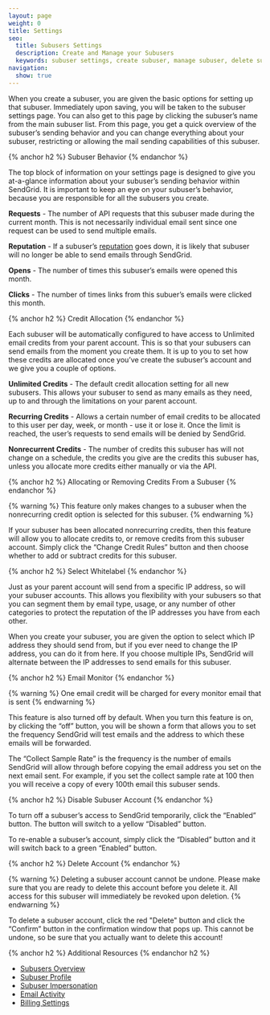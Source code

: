 ```yaml
---
layout: page
weight: 0
title: Settings
seo:
  title: Subusers Settings
  description: Create and Manage your Subusers
  keywords: subuser settings, create subuser, manage subuser, delete subuser
navigation:
  show: true
---
```


When you create a subuser, you are given the basic options for setting up that subuser. Immediately upon saving, you will be taken to the subuser settings page. You can also get to this page by clicking the subuser’s name from the main subuser list.
From this page, you get a quick overview of the subuser’s sending behavior and you can change everything about your subuser, restricting or allowing the mail sending capabilities of this subuser.

{% anchor h2 %}
Subuser Behavior
{% endanchor %}

The top block of information on your settings page is designed to give you at-a-glance information about your subuser’s sending behavior within SendGrid. It is important to keep an eye on your subuser’s behavior, because you are responsible for all the subusers you create.

**Requests** - The number of API requests that this subuser made during the current month. This is not necessarily individual email sent since one request can be used to send multiple emails.

**Reputation** - If a subuser’s [reputation]({{root_url}}/Glossary/reputation_monitoring.html) goes down, it is likely that subuser will no longer be able to send emails through SendGrid.

**Opens** - The number of times this subuser’s emails were opened this month.

**Clicks** - The number of times links from this subuer’s emails were clicked this month.


{% anchor h2 %}
Credit Allocation
{% endanchor %}

Each subuser will be automatically configured to have access to Unlimited email credits from your parent account. This is so that your subusers can send emails from the moment you create them. It is up to you to set how these credits are allocated once you’ve create the subuser’s account and we give you a couple of options.

**Unlimited Credits** - The default credit allocation setting for all new subusers. This allows your subuser to send as many emails as they need, up to and through the limitations on your parent account.

**Recurring Credits** - Allows a certain number of email credits to be allocated to this user per day, week, or month - use it or lose it. Once the limit is reached, the user’s requests to send emails will be denied by SendGrid.

**Nonrecurrent Credits** - The number of credits this subuser has will not change on a schedule, the credits you give are the credits this subuser has, unless you allocate more credits either manually or via the API.

{% anchor h2 %}
Allocating or Removing Credits From a Subuser
{% endanchor %}

{% warning %}
This feature only makes changes to a subuser when the nonrecurring credit option is selected for this subuser.
{% endwarning %}

If your subuser has been allocated nonrecurring credits, then this feature will allow you to allocate credits to, or remove credits from this subuser account. Simply click the “Change Credit Rules” button and then choose whether to add or subtract credits for this subuser.

{% anchor h2 %}
Select Whitelabel
{% endanchor %}

Just as your parent account will send from a specific IP address, so will your subuser accounts. This allows you flexibility with your subusers so that you can segment them by email type, usage, or any number of other categories to protect the reputation of the IP addresses you have from each other.

When you create your subuser, you are given the option to select which IP address they should send from, but if you ever need to change the IP address, you can do it from here. If you choose multiple IPs, SendGrid will alternate between the IP addresses to send emails for this subuser.

{% anchor h2 %}
Email Monitor
{% endanchor %}

{% warning %}
One email credit will be charged for every monitor email that is sent
{% endwarning %}

This feature is also turned off by default. When you turn this feature is on, by clicking the “off” button, you will be shown a form that allows you to set the frequency SendGrid will test emails and the address to which these emails will be forwarded.

The “Collect Sample Rate” is the frequency is the number of emails SendGrid will allow through before copying the email address you set on the next email sent. For example, if you set the collect sample rate at 100 then you will receive a copy of every 100th email this subuser sends.

{% anchor h2 %}
Disable Subuser Account
{% endanchor %}

To turn off a subuser’s access to SendGrid temporarily, click the “Enabled” button. The button will switch to a yellow “Disabled” button.

To re-enable a subuser’s account, simply click the “Disabled” button and it will switch back to a green “Enabled” button.

{% anchor h2 %}
Delete Account
{% endanchor %}

{% warning %}
Deleting a subuser account cannot be undone. Please make sure that you are ready to delete this account before you delete it. All access for this subuser will immediately be revoked upon deletion.
{% endwarning %}

To delete a subuser account, click the red "Delete" button and click the “Confirm” button in the confirmation window that pops up. This cannot be undone, so be sure that you actually want to delete this account!

{% anchor h2 %}
Additional Resources
{% endanchor h2 %}

- [Subusers Overview]({{root_url}}/User_Guide/Settings/Subusers/index.html)
- [Subuser Profile]({{root_url}}/User_Guide/Settings/Subusers/profile.html)
- [Subuser Impersonation]({{root_url}}/User_Guide/Settings/Subusers/impersonation.html)
- [Email Activity]({{root_url}}/User_Guide/email_activity.html)
- [Billing Settings]({{root_url}}/User_Guide/Settings/billing.html)
